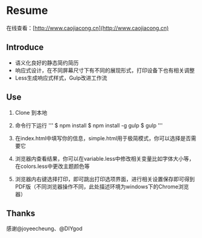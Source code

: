 # Resume
在线查看：[http://www.caojiacong.cn](http://www.caojiacong.cn)

## Introduce
* 语义化良好的静态简约简历
* 响应式设计，在不同屏幕尺寸下有不同的展现形式，打印设备下也有相关调整
* Less生成响应式样式，Gulp改进工作流

## Use
1. Clone 到本地
2. 命令行下运行
  '''
    $ npm install
    $ npm install -g gulp
    $ gulp
  '''

3. 在index.html中填写你的信息，simple.html用于极简模式，你可以选择是否需要它
4. 浏览器内查看结果，你可以在variable.less中修改相关变量比如字体大小等，在colors.less中更改主题颜色等
5. 浏览器内右键选择打印，即可跳出打印选项界面，进行相关设置保存即可得到PDF版（不同浏览器操作不同，此处描述环境为windows下的Chrome浏览器）

## Thanks
感谢@joyeecheung、@DIYgod

